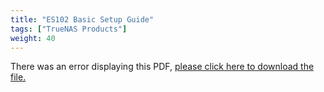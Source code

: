 ```yaml
---
title: "ES102 Basic Setup Guide"
tags: ["TrueNAS Products"]
weight: 40
---
```


<object data="https://www.truenas.com/docs/files/ES102BSG1.0.pdf" type="application/pdf" width="95%" height="1000">
  There was an error displaying this PDF, <a href="https://www.truenas.com/docs/files/ES102BSG1.0.pdf">please click here to download the file.</a>
</object>